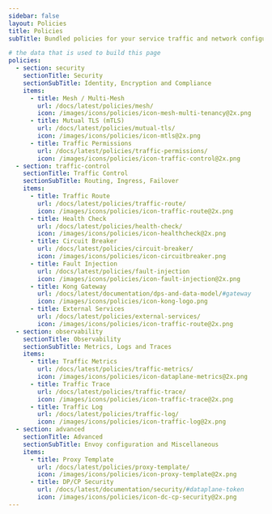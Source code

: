 ```yaml
---
sidebar: false
layout: Policies
title: Policies
subTitle: Bundled policies for your service traffic and network configuration.

# the data that is used to build this page
policies:
  - section: security
    sectionTitle: Security
    sectionSubTitle: Identity, Encryption and Compliance
    items:
      - title: Mesh / Multi-Mesh
        url: /docs/latest/policies/mesh/
        icon: /images/icons/policies/icon-mesh-multi-tenancy@2x.png
      - title: Mutual TLS (mTLS)
        url: /docs/latest/policies/mutual-tls/
        icon: /images/icons/policies/icon-mtls@2x.png
      - title: Traffic Permissions
        url: /docs/latest/policies/traffic-permissions/
        icon: /images/icons/policies/icon-traffic-control@2x.png
  - section: traffic-control
    sectionTitle: Traffic Control
    sectionSubTitle: Routing, Ingress, Failover
    items:
      - title: Traffic Route
        url: /docs/latest/policies/traffic-route/
        icon: /images/icons/policies/icon-traffic-route@2x.png
      - title: Health Check
        url: /docs/latest/policies/health-check/
        icon: /images/icons/policies/icon-healthcheck@2x.png
      - title: Circuit Breaker
        url: /docs/latest/policies/circuit-breaker/
        icon: /images/icons/policies/icon-circuitbreaker.png
      - title: Fault Injection
        url: /docs/latest/policies/fault-injection
        icon: /images/icons/policies/icon-fault-injection@2x.png
      - title: Kong Gateway
        url: /docs/latest/documentation/dps-and-data-model/#gateway
        icon: /images/icons/policies/icon-kong-logo.png
      - title: External Services
        url: /docs/latest/policies/external-services/
        icon: /images/icons/policies/icon-traffic-route@2x.png
  - section: observability
    sectionTitle: Observability
    sectionSubTitle: Metrics, Logs and Traces
    items:
      - title: Traffic Metrics
        url: /docs/latest/policies/traffic-metrics/
        icon: /images/icons/policies/icon-dataplane-metrics@2x.png
      - title: Traffic Trace
        url: /docs/latest/policies/traffic-trace/
        icon: /images/icons/policies/icon-traffic-trace@2x.png
      - title: Traffic Log
        url: /docs/latest/policies/traffic-log/
        icon: /images/icons/policies/icon-traffic-log@2x.png
  - section: advanced
    sectionTitle: Advanced
    sectionSubTitle: Envoy configuration and Miscellaneous
    items:
      - title: Proxy Template
        url: /docs/latest/policies/proxy-template/
        icon: /images/icons/policies/icon-proxy-template@2x.png
      - title: DP/CP Security
        url: /docs/latest/documentation/security/#dataplane-token
        icon: /images/icons/policies/icon-dc-cp-security@2x.png
---
```

